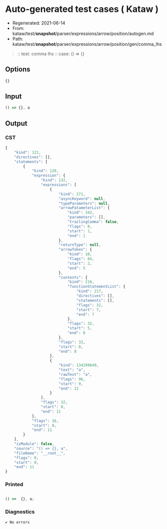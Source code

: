 # Auto-generated test cases ( Kataw )
- Regenerated: 2021-06-14
- From: kataw/test/__snapshot__/parser/expressions/arrow/position/autogen.md
- Path: kataw/test/__snapshot__/parser/expressions/arrow/position/gen/comma_lhs
> :: test: comma lhs
> :: case: () => {}
## Options

`````js
{}
`````
## Input

`````js
() => {}, a
`````
## Output

### CST

```javascript
{
    "kind": 122,
    "directives": [],
    "statements": [
        {
            "kind": 120,
            "expression": {
                "kind": 132,
                "expressions": [
                    {
                        "kind": 271,
                        "asyncKeyword": null,
                        "typeParameters": null,
                        "arrowPatameterList": {
                            "kind": 342,
                            "parameters": [],
                            "trailingComma": false,
                            "flags": 0,
                            "start": 1,
                            "end": 1
                        },
                        "returnType": null,
                        "arrowToken": {
                            "kind": 10,
                            "flags": 64,
                            "start": 2,
                            "end": 5
                        },
                        "contents": {
                            "kind": 216,
                            "functionStatementList": {
                                "kind": 217,
                                "directives": [],
                                "statements": [],
                                "flags": 32,
                                "start": 7,
                                "end": 7
                            },
                            "flags": 32,
                            "start": 5,
                            "end": 8
                        },
                        "flags": 32,
                        "start": 0,
                        "end": 8
                    },
                    {
                        "kind": 134299649,
                        "text": "a",
                        "rawText": "a",
                        "flags": 96,
                        "start": 9,
                        "end": 11
                    }
                ],
                "flags": 32,
                "start": 0,
                "end": 11
            },
            "flags": 16,
            "start": 0,
            "end": 11
        }
    ],
    "isModule": false,
    "source": "() => {}, a",
    "fileName": "__root__",
    "flags": 0,
    "start": 0,
    "end": 11
}
```

### Printed

```javascript

() =>  {}, a;
```

### Diagnostics

```javascript
✔ No errors
```

